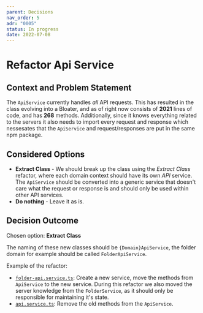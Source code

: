 ```yaml
---
parent: Decisions
nav_order: 5
adr: "0005"
status: In progress
date: 2022-07-08
---
```


# Refactor Api Service

## Context and Problem Statement

The `ApiService` currently handles _all_ API requests. This has resulted in the class evolving into
a Bloater, and as of right now consists of **2021** lines of code, and has **268** methods.
Additionally, since it knows everything related to the servers it also needs to import every request
and response which nessesates that the `ApiService` and request/responses are put in the same npm
package.

## Considered Options

- **Extract Class** - We should break up the class using the _Extract Class_ refactor, where each
  domain context should have its own _API_ service. The `ApiService` should be converted into a
  generic service that doesn't care what the request or response is and should only be used within
  other API services.
- **Do nothing** - Leave it as is.

## Decision Outcome

Chosen option: **Extract Class**

The naming of these new classes should be `{Domain}ApiService`, the folder domain for example should
be called `FolderApiService`.

Example of the refactor:

- [`folder-api.service.ts`][folder-api]: Create a new service, move the methods from `ApiService` to
  the new service. During this refactor we also moved the server knowledge from the `FolderService`,
  as it should only be responsible for maintaining it's state.
- [`api.service.ts`][api]: Remove the old methods from the `ApiService`.

[folder-api]:
  https://github.com/bitwarden/clients/pull/3011/files#diff-11b3488b9977f06625349680f81554505613715cfcc9890ebb356a74579c236a
[api]:
  https://github.com/bitwarden/clients/pull/3011/files#diff-6c8f3163b688c01f589d1e9ee5b7998aea4a0aedde8333c3939fb6181c301bed
